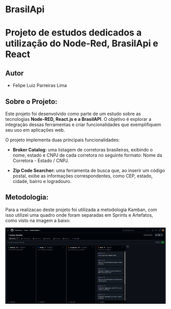 # BrasilApi
# Projeto de estudos dedicados a utilização do Node-Red, BrasilApi e React
## Autor
- Felipe Luiz Parreiras Lima
## Sobre o Projeto:
Este projeto foi desenvolvido como parte de um estudo sobre as tecnologias **Node-RED, React.js e a BrasilAPI**. O objetivo é explorar a integração dessas ferramentas e criar funcionalidades que exemplifiquem seu uso em aplicações web.


O projeto implementa duas principais funcionalidades:


- **Broker Catalog:** uma listagem de corretoras brasileiras, exibindo o nome, estado e CNPJ de cada corretora no seguinte formato: Nome da Corretora - Estado / CNPJ.

- **Zip Code Searcher:** uma ferramenta de busca que, ao inserir um código postal, exibe as informações correspondentes, como CEP, estado, cidade, bairro e logradouro.

## Metodologia:
Para a realizacao deste projeto foi utilizada a metodologia Kamban, com isso utilizei uma quadro onde foram separadas em Sprints e Artefatos, como visto na imagem a baixo:

![Quadro Kamban](Kamban.png)
